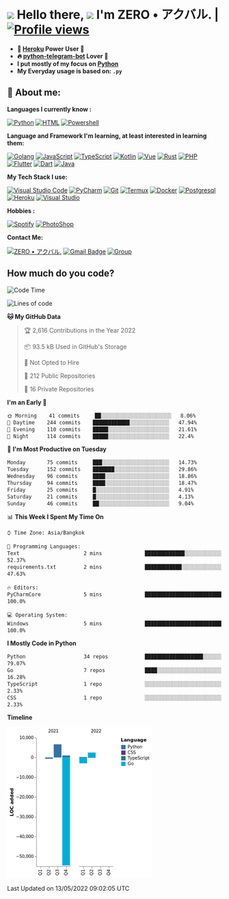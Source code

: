 # <img src="https://i.pinimg.com/originals/01/63/6c/01636c5434cd0462086620c60fdfec16.gif" width="50px"> **Hello there, <img src="https://raw.githubusercontent.com/MartinHeinz/MartinHeinz/master/wave.gif" width="30px">** I'm ZERO • アクバル. | [![Profile views](https://gpvc.arturio.dev/Ryomen-Sukuna)](https://github.com/Ryomen-Sukuna)

- **🐋 [Heroku](https://heroku.com) Power User 💪**
- **🔥 [python-telegram-bot](https://github.com/python-telegram-bot/python-telegram-bot) Lover 💖**
- **I put mostly of my focus on [Python](https://python.org)**
- **My Everyday usage is based on: `.py`**

## 👦 **About me**:

**Languages I currently know :**

[![Python](https://badges.aleen42.com/src/python.svg)](https://python.org)
[![HTML](https://img.shields.io/badge/-HTML-%232c3e50?style=flat&logo=php)](https://whatwg.org)
[![Powershell](https://img.shields.io/badge/-PowerShell-%232c3e50?style=flat&logo=powershell)](https://docs.microsoft.com/en-us/powershell)

**Language ​​and Framework I'm learning, at least interested in learning them:**

[![Golang](https://badges.aleen42.com/src/golang.svg)](https://golang.org)
[![JavaScript](https://badges.aleen42.com/src/javascript.svg)](https://nodejs.org)
[![TypeScript](https://badges.aleen42.com/src/typescript.svg)](https://www.typescriptlang.org)
[![Kotlin](https://badges.aleen42.com/src/kotlin.svg)](https://kotlinlang.org)
[![Vue](https://badges.aleen42.com/src/vue.svg)](https://vuejs.org)
[![Rust](https://img.shields.io/badge/-rust-%232c3e50?style=flat&logo=rust)](https://rust-lang.org)
[![PHP](https://img.shields.io/badge/-php-%232c3e50?style=flat&logo=php)](https://www.php.net)
[![Flutter](https://img.shields.io/badge/-flutter-%232c3e50?style=flat&logo=flutter)](https://flutter.dev)
[![Dart](https://img.shields.io/badge/-dart-%232c3e50?style=flat&logo=dart)](https://dart.dev)
[![Java](https://badges.aleen42.com/src/java.svg)](https://www.java.com/en)

**My Tech Stack I use:**

[![Visual Studio Code](https://badges.aleen42.com/src/visual_studio_code.svg)](https://code.visualstudio.com)
[![PyCharm](https://img.shields.io/badge/-pycharm-%23007ACC?style=flat&logo=pycharm&logoColor=black&color=black&labelColor=green)](https://www.jetbrains.com/pycharm)
[![Git](https://img.shields.io/badge/-Git-%23F05032?style=flat&logo=git&logoColor=%23ffffff)](https://git-scm.com)
[![Termux](https://img.shields.io/badge/-Termux-%232c3e50?style=flat&logo=typescript)](https://termux.com)
[![Docker](https://badges.aleen42.com/src/docker.svg)](https://www.docker.com/)
[![Postgresql](https://img.shields.io/badge/-Postgresql-%232c3e50?style=flat&logo=postgresql)](https://postgresql.org)
[![Heroku](https://img.shields.io/badge/-Heroku-purple?style=flat&logo=heroku)](https://heroku.com)
[![Visual Studio](https://badges.aleen42.com/src/visual_studio.svg)](https://visualstudio.microsoft.com/)

**Hobbies :**

[![Spotify](https://badges.aleen42.com/src/spotify.svg)](https://spotify.com)
[![PhotoShop](https://badges.aleen42.com/src/photoshop.svg)](https://www.adobe.com/products/photoshop.html)

**Contact Me:**

[![ZERO • アクバル.](https://badges.aleen42.com/src/telegram.svg)](https://t.me/Anomaliii)
[![Gmail Badge](https://img.shields.io/badge/-ryomensukuna83@gmail.com-c14438?style=flat&logo=Gmail&logoColor=white)](https://ryomensukuna83@gmail.com)
[![Group](https://img.shields.io/badge/dynamic/json?logo=telegram&label=%40RandomAnimeIndonesia&labelColor=282c34&suffix=+members&color=2CA5E0&query=%24.data.totalSubs&url=https%3A%2F%2Fapi.spencerwoo.com%2Fsubstats%2F%3Fsource%3Dtelegram%26queryKey%3DGrup_Anime_Random&longCache=true%22)](https://t.me/Grup_Anime_Random)
 

## **How much do you code?**

<!--START_SECTION:waka-->
![Code Time](http://img.shields.io/badge/Code%20Time-166%20hrs%2047%20mins-blue)

![Lines of code](https://img.shields.io/badge/From%20Hello%20World%20I%27ve%20Written--48%20Thousand%20lines%20of%20code-blue)

**🐱 My GitHub Data** 

> 🏆 2,616 Contributions in the Year 2022
 > 
> 📦 93.5 kB Used in GitHub's Storage 
 > 
> 🚫 Not Opted to Hire
 > 
> 📜 212 Public Repositories 
 > 
> 🔑 16 Private Repositories  
 > 
**I'm an Early 🐤** 

```text
🌞 Morning    41 commits     ██░░░░░░░░░░░░░░░░░░░░░░░   8.06% 
🌆 Daytime    244 commits    ████████████░░░░░░░░░░░░░   47.94% 
🌃 Evening    110 commits    █████░░░░░░░░░░░░░░░░░░░░   21.61% 
🌙 Night      114 commits    █████░░░░░░░░░░░░░░░░░░░░   22.4%

```
📅 **I'm Most Productive on Tuesday** 

```text
Monday       75 commits     ███░░░░░░░░░░░░░░░░░░░░░░   14.73% 
Tuesday      152 commits    ███████░░░░░░░░░░░░░░░░░░   29.86% 
Wednesday    96 commits     ████░░░░░░░░░░░░░░░░░░░░░   18.86% 
Thursday     94 commits     ████░░░░░░░░░░░░░░░░░░░░░   18.47% 
Friday       25 commits     █░░░░░░░░░░░░░░░░░░░░░░░░   4.91% 
Saturday     21 commits     █░░░░░░░░░░░░░░░░░░░░░░░░   4.13% 
Sunday       46 commits     ██░░░░░░░░░░░░░░░░░░░░░░░   9.04%

```


📊 **This Week I Spent My Time On** 

```text
⌚︎ Time Zone: Asia/Bangkok

💬 Programming Languages: 
Text                     2 mins              █████████████░░░░░░░░░░░░   52.37% 
requirements.txt         2 mins              ████████████░░░░░░░░░░░░░   47.63%

🔥 Editors: 
PyCharmCore              5 mins              █████████████████████████   100.0%

💻 Operating System: 
Windows                  5 mins              █████████████████████████   100.0%

```

**I Mostly Code in Python** 

```text
Python                   34 repos            ███████████████████░░░░░░   79.07% 
Go                       7 repos             ████░░░░░░░░░░░░░░░░░░░░░   16.28% 
TypeScript               1 repo              ░░░░░░░░░░░░░░░░░░░░░░░░░   2.33% 
CSS                      1 repo              ░░░░░░░░░░░░░░░░░░░░░░░░░   2.33%

```


**Timeline**

![Chart not found](https://raw.githubusercontent.com/Ryomen-Sukuna/Ryomen-Sukuna/master/charts/bar_graph.png) 


 Last Updated on 13/05/2022 09:02:05 UTC
<!--END_SECTION:waka-->
